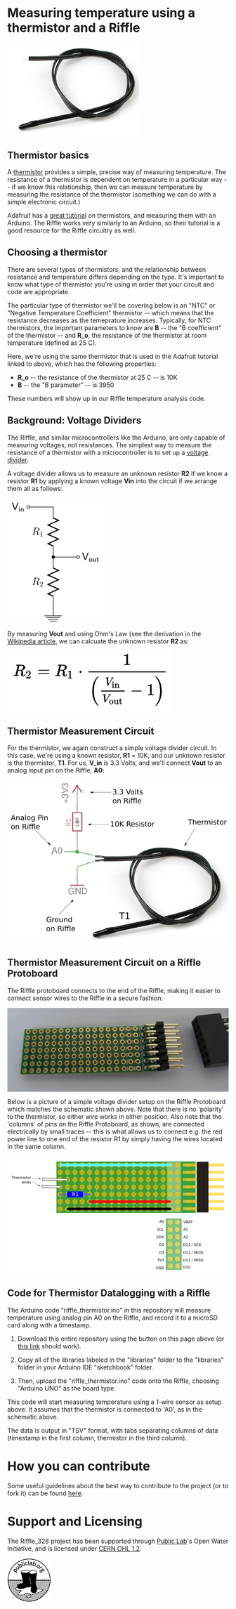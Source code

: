 # Measuring temperature using a thermistor and a Riffle

<img src="pics/thermistor_single.png" width=300>

## Thermistor basics

A [thermistor](https://en.wikipedia.org/wiki/Thermistor) provides a simple, precise way of measuring temperature.  The resistance of a thermistor is dependent on temperature in a particular way -- if we know this relationship, then we can measure temperature by measuring the resistance of the thermistor (something we can do with a simple electronic circuit.)

Adafruit has a [great tutorial](https://learn.adafruit.com/thermistor/overview) on thermistors, and measuring them with an Arduino.  The Riffle works very similarly to an Arduino, so their tutorial is a good resource for the Riffle circuitry as well. 

## Choosing a thermistor

There are several types of thermistors, and the relationship between resistance and temperature differs depending on the type.  It's important to know what type of thermistor you're using in order that your circuit and code are appropriate. 

The particular type of thermistor we'll be covering below is an "NTC" or "Negative Temperature Coefficient" thermistor -- which means that the resistance decreases as the temeprature increases.  Typically, for NTC thermistors, the important parameters to know are **B** -- the "B coefficient" of the thermistor -- and **R_o**, the resistance of the thermistor at room temperature (defined as 25 C).  

Here, we're using the same thermistor that is used in the Adafruit tutorial linked to above, which has the following properties: 

- **R_o** -- the resistance of the thermistor at 25 C -- is 10K
- **B** -- the "B parameter" -- is 3950

These numbers will show up in our Riffle temperature analysis code.

## Background: Voltage Dividers

The Riffle, and similar microcontrollers like the Arduino, are only capable of measuring voltages, not resistances. The simplest way to measure the resistance of a thermistor with a microcontroller is to set up a [voltage divider](https://en.wikipedia.org/wiki/Voltage_divider).

A voltage divider allows us to measure an unknown resistor **R2** if we know a resistor **R1** by applying a known voltage **Vin** into the circuit if we arrange them all as follows:

<img src="pics/divider.png">

By measuring **Vout** and using Ohm's Law (see the derivation in the [Wikipedia article](https://en.wikipedia.org/wiki/Voltage_divider), we can calcuate the unknown resistor **R2** as:

<img src="pics/result.png">

## Thermistor Measurement Circuit

For the thermistor, we again construct a simple voltage divider circuit.  In this case, we're using a known resistor, **R1** = 10K, and our unknown resistor is the thermistor, **T1**.  For us, **V_in** is 3.3 Volts, and we'll connect **Vout** to an analog input pin on the Riffle, **A0**:


<img src="pics/thermistor_schem_6.png">

## Thermistor Measurement Circuit on a Riffle Protoboard

The Riffle protoboard connects to the end of the Riffle, making it easier to connect sensor wires to the Riffle in a secure fashion:

<img src = "pics/proto.png" align = center >

Below is a picture of a simple voltage divider setup on the Riffle Protoboard which matches the schematic shown above.  Note that there is no 'polarity' to the thermistor, so either wire works in either position.  Also note that the 'columns' of pins on the Riffle Protoboard, as shown, are connected electrically by small traces -- this is what allows us to connect e.g. the red power line to one end of the resistor R1 by simply having the wires located in the same column.  

<img src="pics/thermistor_proto.png">

## Code for Thermistor Datalogging with a Riffle

The Arduino code "riffle_thermistor.ino" in this repository will measure temperature using analog pin A0 on the Riffle, and record it to a microSD card along with a timestamp. 

1. Download this entire repository using the button on this page above (or [this link](https://github.com/dwblair/riffle-thermistor/archive/master.zip) should work).  

2. Copy all of the libraries labeled in the "libraries" folder to the "libraries" folder in your Arduino IDE "sketchbook" folder.

3. Then, upload the "riffle_thermistor.ino" code onto the Riffle, choosing "Arduino UNO" as the board type. 

This code will start measuring temperature using a 1-wire sensor as setup above.  It assumes that the thermistor is connected to 'A0', as in the schematic above.
 
The data is output in "TSV" format, with tabs separating columns of data (timestamp in the first column, thermistor in the third column).

# How you can contribute

Some useful guidelines about the best way to contribute to the project (or to fork it) can be found [here](contributing.md).

# Support and Licensing 

The Riffle_328 project has been supported through [Public Lab](www.publiclab.org)'s Open Water Initiative, and is licensed under [CERN OHL 1.2](LiCENSE.md).

<a href="http://publiclab.org"><img src="pics/boots.png" width=100></a>
